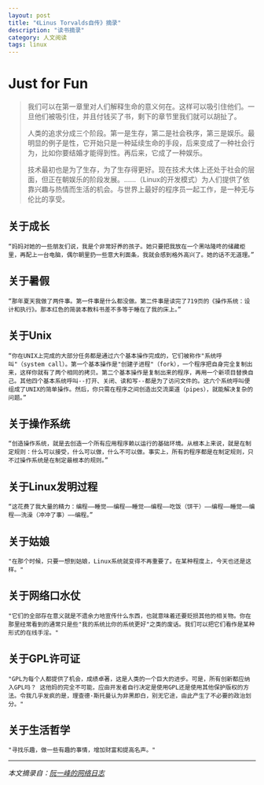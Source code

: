 ```yaml
---
layout: post
title: "《Linus Torvalds自传》摘录"
description: "读书摘录"
category: 人文阅读
tags: linux
---
```


# Just for Fun
> 我们可以在第一章里对人们解释生命的意义何在。这样可以吸引住他们。一旦他们被吸引住，并且付钱买了书，剩下的章节里我们就可以胡扯了。
> 
> 人类的追求分成三个阶段。第一是生存，第二是社会秩序，第三是娱乐。最明显的例子是性，它开始只是一种延续生命的手段，后来变成了一种社会行为，比如你要结婚才能得到性。再后来，它成了一种娱乐。
> 
> 技术最初也是为了生存，为了生存得更好。现在技术大体上还处于社会的层面，但正在朝娱乐的阶段发展。......（Linux的开发模式）为人们提供了依靠兴趣与热情而生活的机会。与世界上最好的程序员一起工作，是一种无与伦比的享受。

## 关于成长

	“妈妈对她的一些朋友们说，我是个非常好养的孩子。她只要把我放在一个黑咕隆咚的储藏柜里，再配上一台电脑，偶尔朝里扔一些意大利面条，我就会感到格外高兴了。她的话不无道理。”
	
## 关于暑假
	“那年夏天我做了两件事。第一件事是什么都没做。第二件事是读完了719页的《操作系统：设计和执行》。那本红色的简装本教科书差不多等于睡在了我的床上。”
## 关于Unix
	“你在UNIX上完成的大部分任务都是通过六个基本操作完成的，它们被称作"系统呼叫"（system call）。第一个基本操作是"创建子进程"（fork），一个程序把自身完全复制出来，这样你就有了两个相同的拷贝。第二个基本操作是复制出来的程序，再用一个新项目替换自己。其他四个基本系统呼叫--打开、关闭、读和写--都是为了访问文件的。这六个系统呼叫便组成了UNIX的简单操作。然后，你只需在程序之间创造出交流渠道（pipes），就能解决复杂的问题。”
## 关于操作系统
	“创造操作系统，就是去创造一个所有应用程序赖以运行的基础环境。从根本上来说，就是在制定规则：什么可以接受，什么可以做，什么不可以做。事实上，所有的程序都是在制定规则，只不过操作系统是在制定最根本的规则。”
## 关于Linux发明过程
	“这花费了我大量的精力：编程――睡觉――编程――睡觉――编程――吃饭（饼干）――编程――睡觉――编程――洗澡（冲冲了事）――编程。”
## 关于姑娘
	"在那个时候，只要一想到姑娘，Linux系统就变得不再重要了。在某种程度上，今天也还是这样。"
## 关于网络口水仗
	"它们的全部存在意义就是不遗余力地宣传什么东西，也就意味着还要贬损其他的相关物。你在那里经常看到的通常只是些"我的系统比你的系统更好"之类的废话。我们可以把它们看作是某种形式的在线手淫。"
## 关于GPL许可证
	"GPL为每个人都提供了机会，成绩卓著，这是人类的一个巨大的进步。可是，所有创新都应纳入GPL吗？ 这他妈的完全不可能，应由开发者自行决定是使用GPL还是使用其他保护版权的方法。令我几乎发疯的是，理查德·斯托曼认为非黑即白，别无它途，由此产生了不必要的政治划分。"
## 关于生活哲学
	"寻找乐趣，做一些有趣的事情，增加财富和提高名声。"
------------
*本文摘录自：[阮一峰的网络日志](http://www.ruanyifeng.com/blog/2012/09/linus_torvalds.html "《Linus Torvalds自传》摘录")*

